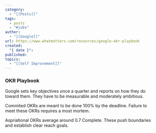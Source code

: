 ```yaml
---
category:
  - "[[Posts]]"
tags:
  - posts
  - "#jobs"
author:
  - "[[Google]]"
url: https://www.whatmatters.com/resources/google-okr-playbook
created:
  "{ date }": 
published: 
topics:
  - "[[Self Improvement]]"
---
```


### OKR Playbook
Google sets key objectives once a quarter and reports on how they do toward them. They have to be measurable and moderately ambitious.  
  
Commited OKRs are meant to be done 100% by the deadline. Failure to meet these OKRs requires a most mortem.  

Aspriational OKRs average around 0.7 Complete. These push boundaries and establish clear reach goals.